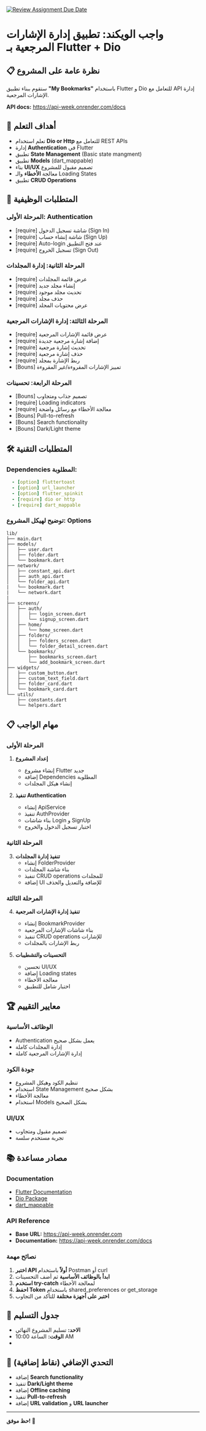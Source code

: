 [![Review Assignment Due Date](https://classroom.github.com/assets/deadline-readme-button-22041afd0340ce965d47ae6ef1cefeee28c7c493a6346c4f15d667ab976d596c.svg)](https://classroom.github.com/a/wxIJC35s)
# واجب الويكند: تطبيق إدارة الإشارات المرجعية بـ Flutter + Dio

## 📋 نظرة عامة على المشروع

ستقوم ببناء تطبيق **"My Bookmarks"** باستخدام Flutter و Dio للتعامل مع API إدارة الإشارات المرجعية.

**API docs:** https://api-week.onrender.com/docs

## 🎯 أهداف التعلم

- تعلم استخدام **Dio or Http** للتعامل مع REST APIs
- إدارة **Authentication** في Flutter
- تطبيق **State Management** (Basic state mangment)
- تطبيق **Models** (dart_mappable)
- بناء **UI/UX** تصميم مقبول للمشروع
- معالجة **الأخطاء** والـ Loading States
- تطبيق **CRUD Operations**

## 📱 المتطلبات الوظيفية

### المرحلة الأولى: Authentication 
- [require] شاشة تسجيل الدخول (Sign In)
- [require] شاشة إنشاء حساب (Sign Up)
- [require] Auto-login عند فتح التطبيق
- [require] تسجيل الخروج (Sign Out)

### المرحلة الثانية: إدارة المجلدات 
- [require] عرض قائمة المجلدات
- [require] إنشاء مجلد جديد
- [require] تحديث مجلد موجود
- [require] حذف مجلد
- [require] عرض محتويات المجلد

### المرحلة الثالثة: إدارة الإشارات المرجعية 
- [require] عرض قائمة الإشارات المرجعية
- [require] إضافة إشارة مرجعية جديدة
- [require] تحديث إشارة مرجعية
- [require] حذف إشارة مرجعية
- [require] ربط الإشارة بمجلد
- [Bouns] تمييز الإشارات المقروءة/غير المقروءة

### المرحلة الرابعة: تحسينات 
- [Bouns] تصميم جذاب ومتجاوب
- [require] Loading indicators
- [require] معالجة الأخطاء مع رسائل واضحة
- [Bouns] Pull-to-refresh
- [Bouns] Search functionality
- [Bouns] Dark/Light theme

## 🛠️ المتطلبات التقنية

### Dependencies المطلوبة:
```yaml
  - [option] fluttertoast
  - [option] url_launcher
  - [option] flutter_spinkit
  - [require] dio or http
  - [require] dart_mappable
```

### توضيح لهيكل المشروع: Options
```
lib/
├── main.dart
├── models/
│   ├── user.dart
│   ├── folder.dart
│   └── bookmark.dart
├── network/
│   ├── constant_api.dart
│   ├── auth_api.dart
│   └── folder_api.dart
|   └── bookmark.dart
|   └── network.dart
|
├── screens/
│   ├── auth/
│   │   ├── login_screen.dart
│   │   └── signup_screen.dart
│   ├── home/
│   │   └── home_screen.dart
│   ├── folders/
│   │   ├── folders_screen.dart
│   │   └── folder_detail_screen.dart
│   └── bookmarks/
│       ├── bookmarks_screen.dart
│       └── add_bookmark_screen.dart
├── widgets/
│   ├── custom_button.dart
│   ├── custom_text_field.dart
│   ├── folder_card.dart
│   └── bookmark_card.dart
└── utils/
    ├── constants.dart
    └── helpers.dart
```



## 📋 مهام الواجب

### المرحلة الأولى
1. **إعداد المشروع**
   - إنشاء مشروع Flutter جديد
   - إضافة Dependencies المطلوبة
   - إنشاء هيكل المجلدات

2. **تنفيذ Authentication**
   - إنشاء ApiService
   - تنفيذ AuthProvider
   - بناء شاشات Login و SignUp
   - اختبار تسجيل الدخول والخروج

### المرحلة الثانية 
3. **تنفيذ إدارة المجلدات**
   - إنشاء FolderProvider
   - بناء شاشة المجلدات
   - تنفيذ CRUD operations للمجلدات
   - إضافة UI للإضافة والتعديل والحذف

### المرحلة الثالثة 
4. **تنفيذ إدارة الإشارات المرجعية**
   - إنشاء BookmarkProvider
   - بناء شاشات الإشارات المرجعية
   - تنفيذ CRUD operations للإشارات
   - ربط الإشارات بالمجلدات

5. **التحسينات والتشطيبات**
   - تحسين UI/UX
   - إضافة Loading states
   - معالجة الأخطاء
   - اختبار شامل للتطبيق

## 🏆 معايير التقييم

### الوظائف الأساسية 
- Authentication يعمل بشكل صحيح 
- إدارة المجلدات كاملة 
- إدارة الإشارات المرجعية كاملة 

### جودة الكود 
- تنظيم الكود وهيكل المشروع 
- استخدام State Management بشكل صحيح 
- معالجة الأخطاء 
-  استخدام Models بشكل الصحيح  

### UI/UX 
- تصميم مقبول ومتجاوب 
- تجربة مستخدم سلسة 

## 📚 مصادر مساعدة

### Documentation
- [Flutter Documentation](https://docs.flutter.dev/)
- [Dio Package](https://pub.dev/packages/dio)
- [dart_mappable](https://pub.dev/packages/dart_mappable)


### API Reference
- **Base URL:** https://api-week.onrender.com
- **Documentation:** https://api-week.onrender.com/docs

### نصائح مهمة
1. **اختبر API أولاً** باستخدام Postman أو curl
2. **ابدأ بالوظائف الأساسية** ثم أضف التحسينات
3. **استخدم try-catch** لمعالجة الأخطاء
4. **احفظ Token** باستخدام shared_preferences or get_storage
5. **اختبر على أجهزة مختلفة** للتأكد من التجاوب

## 📅 جدول التسليم


- **الاحد:** تسليم المشروع النهائي
- **الوقت:** الساعة 10:00 AM
- 
## 🎯 التحدي الإضافي (نقاط إضافية)

- إضافة **Search functionality**
- تنفيذ **Dark/Light theme**
- إضافة **Offline caching**
- تنفيذ **Pull-to-refresh**
- إضافة **URL validation** و **URL launcher**

---

**حظ موفق! 🚀**






